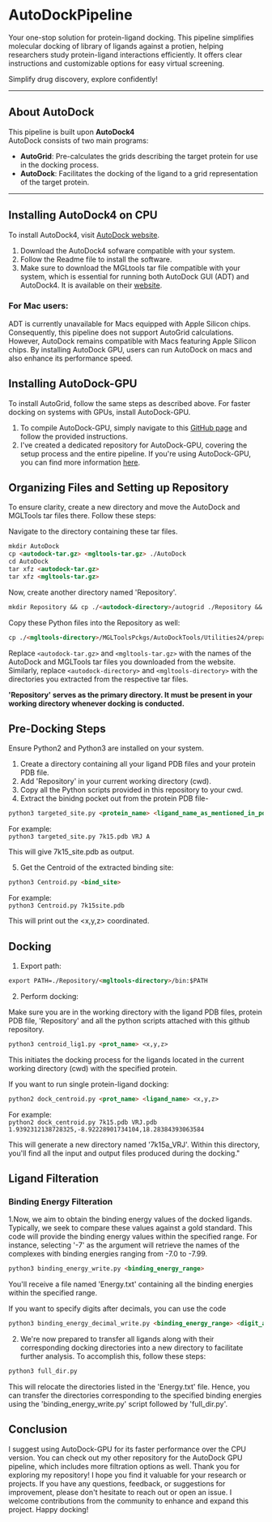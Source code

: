 # AutoDockPipeline

Your one-stop solution for protein-ligand docking. This pipeline simplifies molecular docking of library of ligands against a protien, helping researchers study protein-ligand interactions efficiently. It offers clear instructions and customizable options for easy virtual screening. 

Simplify drug discovery, explore confidently!

---

## About AutoDock 

This pipeline is built upon **AutoDock4**
<br>
AutoDock consists of two main programs:

- **AutoGrid**: Pre-calculates the grids describing the target protein for use in the docking process.
- **AutoDock**: Facilitates the docking of the ligand to a grid representation of the target protein.

---

## Installing AutoDock4 on CPU

To install AutoDock4, visit [AutoDock website](https://autodock.scripps.edu/download-autodock4/).
<br>
1. Download the AutoDock4 sofware compatible with your system.
2. Follow the Readme file to install the software.
3. Make sure to download the MGLtools tar file compatible with your system, which is essential for running both AutoDock GUI (ADT) and AutoDock4. It is available on their [website](https://ccsb.scripps.edu/mgltools/).

### For Mac users:

ADT is currently unavailable for Macs equipped with Apple Silicon chips. Consequently, this pipeline does not support AutoGrid calculations. However, AutoDock remains compatible with Macs featuring Apple Silicon chips. By installing AutoDock GPU, users can run AutoDock on macs and also enhance its performance speed.

## Installing AutoDock-GPU

To install AutoGrid, follow the same steps as described above. For faster docking on systems with GPUs, install AutoDock-GPU. 

1. To compile AutoDock-GPU, simply navigate to this [GitHub page](https://github.com/ccsb-scripps/AutoDock-GPU) and follow the provided instructions.
2. I've created a dedicated repository for AutoDock-GPU, covering the setup process and the entire pipeline. If you're using AutoDock-GPU, you can find more information [here](https://github.com/gautam2002m/AutoDock-GPU-Pipeline).

## Organizing Files and Setting up Repository

To ensure clarity, create a new directory and move the AutoDock and MGLTools tar files there. Follow these steps:

Navigate to the directory containing these tar files.
```markdown 
mkdir AutoDock
cp <autodock-tar.gz> <mgltools-tar.gz> ./AutoDock
cd AutoDock
tar xfz <autodock-tar.gz>
tar xfz <mgltools-tar.gz>
```

Now, create another directory named 'Repository'.

```markdown
mkdir Repository && cp ./<autodock-directory>/autogrid ./Repository && cp ./<autodock-directory>/autodock ./Repository && cp -r <mgltools-directory> ./Repository
```

Copy these Python files into the Repository as well:

```markdown 
cp ./<mgltools-directory>/MGLToolsPckgs/AutoDockTools/Utilities24/prepare_*4.py ./Repository
```

Replace `<autodock-tar.gz>` and `<mgltools-tar.gz>` with the names of the AutoDock and MGLTools tar files you downloaded from the website. Similarly, replace `<autodock-directory>` and `<mgltools-directory>` with the directories you extracted from the respective tar files.

**'Repository' serves as the primary directory. It must be present in your working directory whenever docking is conducted.**

## Pre-Docking Steps

Ensure Python2 and Python3 are installed on your system.

1. Create a directory containing all your ligand PDB files and your protein PDB file.
2. Add 'Repository' in your current working directory (cwd).
3. Copy all the Python scripts provided in this repository to your cwd.
4. Extract the binidng pocket out from the protein PDB file-
   
```markdown
python3 targeted_site.py <protein_name> <ligand_name_as_mentioned_in_pdb_file> <CHAIN_ID_for_ligand>
```
For example:
<br>
`python3 targeted_site.py 7k15.pdb VRJ A`

This will give 7k15_site.pdb as output.

   
5. Get the Centroid of the extracted binding site:
   
```markdown
python3 Centroid.py <bind_site>
```
For example:
<br>
`python3 Centroid.py 7k15site.pdb`

This will print out the <x,y,z> coordinated. 

 ## Docking

 1. Export path:

```markdown
export PATH=./Repository/<mgltools-directory>/bin:$PATH
```

2. Perform docking:

Make sure you are in the working directory with the ligand PDB files, protein PDB file, 'Repository' and all the python scripts attached with this github repository.

```markdown 
python3 centroid_lig1.py <prot_name> <x,y,z>
```
This initiates the docking process for the ligands located in the current working directory (cwd) with the specified protein.

If you want to run single protein-ligand docking:

```markdown
python2 dock_centroid.py <prot_name> <ligand_name> <x,y,z>
```
For example:
<br>
`python2 dock_centroid.py 7k15.pdb VRJ.pdb 1.9392312138728325,-8.92228901734104,18.28384393063584`

This will generate a new directory named '7k15a_VRJ'. Within this directory, you'll find all the input and output files produced during the docking."

## Ligand Filteration

### Binding Energy Filteration

1.Now, we aim to obtain the binding energy values of the docked ligands. Typically, we seek to compare these values against a gold standard. This code will provide the binding energy values within the specified range. For instance, selecting '-7' as the argument will retrieve the names of the complexes with binding energies ranging from -7.0 to -7.99.

```markdown
python3 binding_energy_write.py <binding_energy_range>
```
You'll receive a file named 'Energy.txt' containing all the binding energies within the specified range.

If you want to specify digits after decimals, you can use the code

```markdown
python3 binding_energy_decimal_write.py <binding_energy_range> <digit_after_decimal>
```

2. We're now prepared to transfer all ligands along with their corresponding docking directories into a new directory to facilitate further analysis. To accomplish this, follow these steps:

```markdown
python3 full_dir.py
```

This will relocate the directories listed in the 'Energy.txt' file. Hence, you can transfer the directories corresponding to the specified binding energies using the 'binding_energy_write.py' script followed by 'full_dir.py'.

## Conclusion

I suggest using AutoDock-GPU for its faster performance over the CPU version. You can check out my other repository for the AutoDock GPU pipeline, which includes more filtration options as well. Thank you for exploring my repository! I hope you find it valuable for your research or projects. If you have any questions, feedback, or suggestions for improvement, please don't hesitate to reach out or open an issue. I welcome contributions from the community to enhance and expand this project. Happy docking!


 

 











